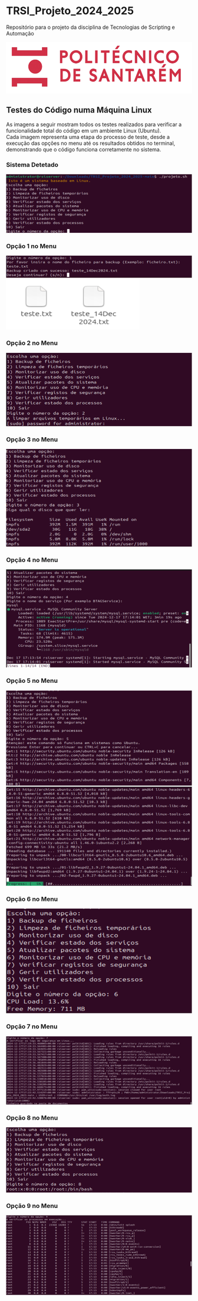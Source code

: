 # TRSI_Projeto_2024_2025
Repositório para o projeto da disciplina de Tecnologias de Scripting e Automação

![alt text](Imagens-PNGs/image-removebg-preview.png)

## Testes do Código numa Máquina Linux

As imagens a seguir mostram todos os testes realizados para verificar a funcionalidade total do código em um ambiente Linux (Ubuntu). <br /> 
Cada imagem representa uma etapa do processo de teste, desde a execução das opções no menu até os resultados obtidos no terminal, demonstrando que o código funciona corretamente no sistema.

### Sistema Detetado
![alt text](Imagens-PNGs/Sistemalinuxdetetado.png)

### Opção 1 no Menu
![alt text](Imagens-PNGs/menuopcao1.png)
![alt text](Imagens-PNGs/opcao1resultado.png)

### Opção 2 no Menu
![alt text](Imagens-PNGs/menuopcao2.png)

### Opção 3 no Menu
![alt text](Imagens-PNGs/menuopcao3.png)

### Opção 4 no Menu
![alt text](Imagens-PNGs/menuopcao4.png)

### Opção 5 no Menu
![alt text](Imagens-PNGs/menuopcao5parte1.png)
![alt text](Imagens-PNGs/menuopcao5parte2.png)
### Opção 6 no Menu
![alt text](Imagens-PNGs/menuopcao6.png)

### Opção 7 no Menu
![alt text](Imagens-PNGs/menuopcao7.png)

### Opção 8 no Menu
![alt text](Imagens-PNGs/menuopcao8.png)

### Opção 9 no Menu
![alt text](Imagens-PNGs/menuopcao9.png)